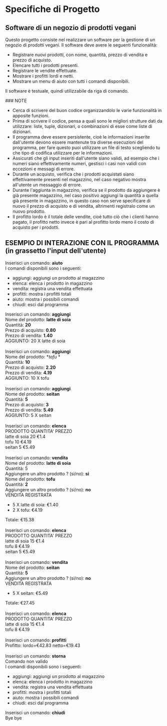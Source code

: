 # Specifiche di Progetto

## Software di un negozio di prodotti vegani
Questo progetto consiste nel realizzare un software per la gestione di un negozio di prodotti vegani.
Il software deve avere le seguenti funzionalità:
- Registrare nuovi prodotti, con nome, quantità, prezzo di vendita e prezzo di acquisto.
- Elencare tutti i prodotti presenti.
- Registrare le vendite effettuate.
- Mostrare i profitti lordi e netti.
- Mostrare un menu di aiuto con tutti i comandi disponibili.

Il software è testuale, quindi utilizzabile da riga di comando.

### NOTE
- Cerca di scrivere del buon codice organizzandolo le varie funzionalità in apposite funzioni.
- Prima di scrivere il codice, pensa a quali sono le migliori strutture dati da utilizzare: liste, tuple, dizionari, o combinazioni di esse come liste di dizionari.
- Il programma deve essere persistente, cioè le informazioni inserite dall'utente devono essere mantenute tra diverse esecuzioni del programma, per fare questo puoi utilizzare un file di testo scegliendo tu che tipo di codifica utilizzare per le informazioni.
- Assicurati che gli input inseriti dall'utente siano validi, ad esempio che i numeri siano effettivamente numeri, gestisci i casi non validi con eccezioni e messagi di errore.
- Durante un acquisto, verifica che i prodotti acquistati siano effettivamente presenti nel magazzino, nel caso negativo mostra all'utente un messaggio di errore.
- Durante l'aggiunta in magazzino, verifica se il prodotto da aggiungere è già presente magazzino, nel caso positivo aggiungi la quantità a quella già presente in magazzino, in questo caso non serve specificare di nuovo il prezzo di acquisto e di vendita, altrimenti registralo come un nuovo prodotto.
- Il profitto lordo è il totale delle vendite, cioè tutto ciò che i clienti hanno pagato, il profitto netto invece è pari al profitto lordo meno il costo di acquisto per i prodotti.

## ESEMPIO DI INTERAZIONE CON IL PROGRAMMA (in grassetto l'input dell'utente)
Inserisci un comando: **aiuto** <br/>
I comandi disponibili sono i seguenti: 
 - aggiungi: aggiungi un prodotto al magazzino
 - elenca: elenca i prodotto in magazzino
 - vendita: registra una vendita effettuata
 - profitti: mostra i profitti totali
 - aiuto: mostra i possibili comandi
 - chiudi: esci dal programma


Inserisci un comando: **aggiungi** <br/>
Nome del prodotto: **latte di soia** <br/>
Quantità: **20** <br/>
Prezzo di acquisto: **0.80** <br/>
Prezzo di vendita: **1.40** <br/>
AGGIUNTO: 20 X latte di soia <br/>
<br/>
Inserisci un comando: **aggiungi** <br/>
Nome del prodotto: **tofu* *<br/>
Quantità: **10** <br/>
Prezzo di acquisto: **2.20** <br/>
Prezzo di vendita: **4.19** <br/>
AGGIUNTO: 10 X tofu <br/>
<br/>
Inserisci un comando: **aggiungi** <br/>
Nome del prodotto: **seitan** <br/>
Quantità: **5** <br/>
Prezzo di acquisto: **3** <br/>
Prezzo di vendita: **5.49** <br/>
AGGIUNTO: 5 X seitan <br/>
<br/>
Inserisci un comando: **elenca** <br/>
PRODOTTO	QUANTITA'	PREZZO <br/>
latte di soia	20	€1.4 <br/>
tofu	10	€4.19 <br/>
seitan	5	€5.49 <br/>
<br/>
Inserisci un comando: **vendita** <br/>
Nome del prodotto: **latte di soia** <br/>
Quantità: 5 <br/>
Aggiungere un altro prodotto ? (si/no): **si** <br/>
Nome del prodotto: **tofu** <br/> 
Quantità: **2** <br/>
Aggiungere un altro prodotto ? (si/no): **no** <br/>
VENDITA REGISTRATA <br/>
 - 5 X latte di soia: €1.40 <br/>
 - 2 X tofu: €4.19 <br/>

Totale: €15.38 <br/>
<br/>
Inserisci un comando: **elenca** <br/>
PRODOTTO	QUANTITA'	PREZZO <br/>
latte di soia	15	€1.4 <br/>
tofu	8	€4.19 <br/>
seitan	5	€5.49 <br/>
<br/>
Inserisci un comando: **vendita** <br/>
Nome del prodotto: **seitan** <br/>
Quantità: **5** <br/>
Aggiungere un altro prodotto ? (si/no): **no** <br/>
VENDITA REGISTRATA <br/>
 - 5 X seitan: €5.49 <br/>

Totale: €27.45 <br/>
<br/>
Inserisci un comando: **elenca** <br/>
PRODOTTO	QUANTITA'	PREZZO <br/>
latte di soia	15	€1.4 <br/>
tofu	8	€4.19 <br/>
<br/>
Inserisci un comando: **profitti** <br/>
Profitto: lordo=€42.83 netto=€19.43 <br/>
<br/>
Inserisci un comando: **storna** <br/>
Comando non valido <br/>
I comandi disponibili sono i seguenti: <br/>
- aggiungi: aggiungi un prodotto al magazzino <br/>
- elenca: elenca i prodotto in magazzino <br/>
- vendita: registra una vendita effettuata <br/>
- profitti: mostra i profitti totali <br/>
- aiuto: mostra i possibili comandi <br/>
- chiudi: esci dal programma <br/>

Inserisci un comando: **chiudi** <br/>
Bye bye
